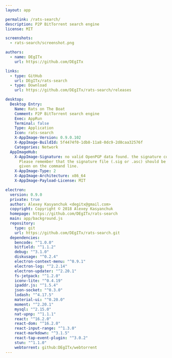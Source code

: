 ```yaml
---
layout: app

permalink: /rats-search/
description: P2P BitTorrent search engine
license: MIT

screenshots:
  - rats-search/screenshot.png

authors:
  - name: DEgITx
    url: https://github.com/DEgITx

links:
  - type: GitHub
    url: DEgITx/rats-search
  - type: Download
    url: https://github.com/DEgITx/rats-search/releases

desktop:
  Desktop Entry:
    Name: Rats on The Boat
    Comment: P2P BitTorrent search engine
    Exec: AppRun
    Terminal: false
    Type: Application
    Icon: rats-search
    X-AppImage-Version: 0.9.0.102
    X-AppImage-BuildId: 5f4474f0-1db8-11a8-0dc9-2d8caa32576f
    Categories: Network
  AppImageHub:
    X-AppImage-Signature: no valid OpenPGP data found. the signature could not be verified.
      Please remember that the signature file (.sig or .asc) should be the first file
      given on the command line.
    X-AppImage-Type: 2
    X-AppImage-Architecture: x86_64
    X-AppImage-Payload-License: MIT

electron:
  version: 0.9.0
  private: true
  author: Alexey Kasyanchuk <degitx@gmail.com>
  copyright: Copyright © 2018 Alexey Kasyanchuk
  homepage: https://github.com/DEgITx/rats-search
  main: app/background.js
  repository:
    type: git
    url: https://github.com/DEgITx/rats-search.git
  dependencies:
    bencode: "^1.0.0"
    bitfield: "^1.1.2"
    debug: "^3.1.0"
    diskusage: "^0.2.4"
    electron-context-menu: "^0.9.1"
    electron-log: "^2.2.14"
    electron-updater: "^2.20.1"
    fs-jetpack: "^1.2.0"
    iconv-lite: "^0.4.19"
    ipaddr.js: "^1.5.4"
    json-socket: "^0.3.0"
    lodash: "^4.17.5"
    material-ui: "^0.20.0"
    moment: "^2.20.1"
    mysql: "^2.15.0"
    nat-upnp: "^1.1.1"
    react: "^16.2.0"
    react-dom: "^16.2.0"
    react-input-range: "^1.3.0"
    react-markdown: "^3.1.5"
    react-tap-event-plugin: "^3.0.2"
    stun: "^1.1.0"
    webtorrent: github:DEgITx/webtorrent
---
```

